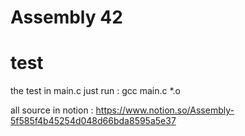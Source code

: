# Assembly 42 

# test
the test in main.c
just run : gcc main.c *.o

all source in notion : https://www.notion.so/Assembly-5f585f4b45254d048d66bda8595a5e37
